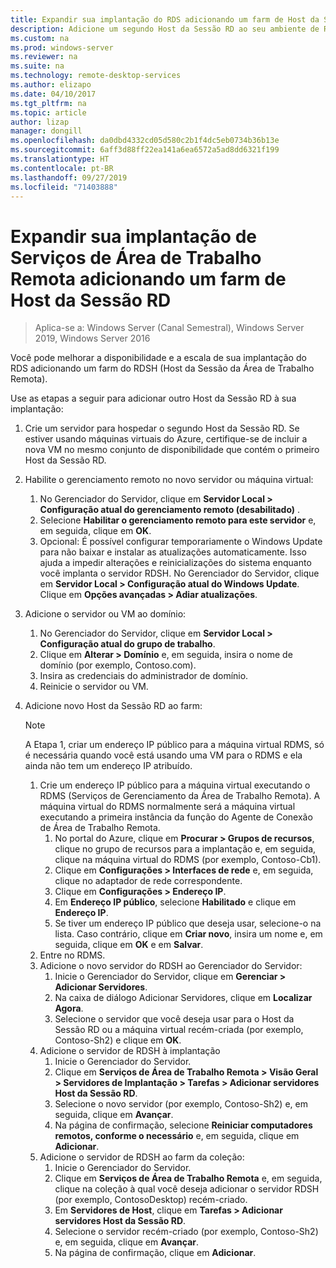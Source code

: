 ```yaml
---
title: Expandir sua implantação do RDS adicionando um farm de Host da Sessão RD
description: Adicione um segundo Host da Sessão RD ao seu ambiente de RDS.
ms.custom: na
ms.prod: windows-server
ms.reviewer: na
ms.suite: na
ms.technology: remote-desktop-services
ms.author: elizapo
ms.date: 04/10/2017
ms.tgt_pltfrm: na
ms.topic: article
author: lizap
manager: dongill
ms.openlocfilehash: da0dbd4332cd05d580c2b1f4dc5eb0734b36b13e
ms.sourcegitcommit: 6aff3d88ff22ea141a6ea6572a5ad8dd6321f199
ms.translationtype: HT
ms.contentlocale: pt-BR
ms.lasthandoff: 09/27/2019
ms.locfileid: "71403888"
---
```

# <a name="scale-out-your-remote-desktop-services-deployment-by-adding-an-rd-session-host-farm"></a>Expandir sua implantação de Serviços de Área de Trabalho Remota adicionando um farm de Host da Sessão RD

>Aplica-se a: Windows Server (Canal Semestral), Windows Server 2019, Windows Server 2016

Você pode melhorar a disponibilidade e a escala de sua implantação do RDS adicionando um farm do RDSH (Host da Sessão da Área de Trabalho Remota).   
  
 
Use as etapas a seguir para adicionar outro Host da Sessão RD à sua implantação:  
  
1. Crie um servidor para hospedar o segundo Host da Sessão RD. Se estiver usando máquinas virtuais do Azure, certifique-se de incluir a nova VM no mesmo conjunto de disponibilidade que contém o primeiro Host da Sessão RD.
2. Habilite o gerenciamento remoto no novo servidor ou máquina virtual:
   1. No Gerenciador do Servidor, clique em **Servidor Local > Configuração atual do gerenciamento remoto (desabilitado)** . 
   2. Selecione **Habilitar o gerenciamento remoto para este servidor** e, em seguida, clique em **OK**. 
   3. Opcional: É possível configurar temporariamente o Windows Update para não baixar e instalar as atualizações automaticamente. Isso ajuda a impedir alterações e reinicializações do sistema enquanto você implanta o servidor RDSH. No Gerenciador do Servidor, clique em **Servidor Local > Configuração atual do Windows Update**. Clique em **Opções avançadas > Adiar atualizações**. 
3. Adicione o servidor ou VM ao domínio:
   1. No Gerenciador do Servidor, clique em **Servidor Local > Configuração atual do grupo de trabalho**. 
   2. Clique em **Alterar > Domínio** e, em seguida, insira o nome de domínio (por exemplo, Contoso.com). 
   3. Insira as credenciais do administrador de domínio. 
   4. Reinicie o servidor ou VM.
4. Adicione novo Host da Sessão RD ao farm:
   >[!NOTE] 
   > A Etapa 1, criar um endereço IP público para a máquina virtual RDMS, só é necessária quando você está usando uma VM para o RDMS e ela ainda não tem um endereço IP atribuído.
   
   1. Crie um endereço IP público para a máquina virtual executando o RDMS (Serviços de Gerenciamento da Área de Trabalho Remota). A máquina virtual do RDMS normalmente será a máquina virtual executando a primeira instância da função do Agente de Conexão de Área de Trabalho Remota.  
       1. No portal do Azure, clique em **Procurar > Grupos de recursos**, clique no grupo de recursos para a implantação e, em seguida, clique na máquina virtual do RDMS (por exemplo, Contoso-Cb1).  
       2. Clique em **Configurações > Interfaces de rede** e, em seguida, clique no adaptador de rede correspondente.   
       3. Clique em **Configurações > Endereço IP**.
       4. Em **Endereço IP público**, selecione **Habilitado** e clique em **Endereço IP**.   
       5. Se tiver um endereço IP público que deseja usar, selecione-o na lista. Caso contrário, clique em **Criar novo**, insira um nome e, em seguida, clique em **OK** e em **Salvar**.   
   2. Entre no RDMS.
   3. Adicione o novo servidor do RDSH ao Gerenciador do Servidor:   
       1. Inicie o Gerenciador do Servidor, clique em **Gerenciar > Adicionar Servidores**.   
       2. Na caixa de diálogo Adicionar Servidores, clique em **Localizar Agora**.   
       3. Selecione o servidor que você deseja usar para o Host da Sessão RD ou a máquina virtual recém-criada (por exemplo, Contoso-Sh2) e clique em **OK**.
   4. Adicione o servidor de RDSH à implantação
       1. Inicie o Gerenciador do Servidor.  
       2. Clique em **Serviços de Área de Trabalho Remota > Visão Geral > Servidores de Implantação > Tarefas > Adicionar servidores Host da Sessão RD**.   
       3. Selecione o novo servidor (por exemplo, Contoso-Sh2) e, em seguida, clique em **Avançar**.  
       4. Na página de confirmação, selecione **Reiniciar computadores remotos, conforme o necessário** e, em seguida, clique em **Adicionar**.   
   5. Adicione o servidor de RDSH ao farm da coleção:
       1. Inicie o Gerenciador do Servidor.   
       2. Clique em **Serviços de Área de Trabalho Remota** e, em seguida, clique na coleção à qual você deseja adicionar o servidor RDSH (por exemplo, ContosoDesktop) recém-criado.   
       3. Em **Servidores de Host**, clique em **Tarefas > Adicionar servidores Host da Sessão RD**.   
       4. Selecione o servidor recém-criado (por exemplo, Contoso-Sh2) e, em seguida, clique em **Avançar**.   
       5. Na página de confirmação, clique em **Adicionar**.   

